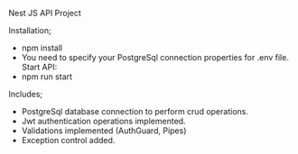 Nest JS API Project

Installation;
  - npm install
  - You need to specify your PostgreSql connection properties for .env file.
Start API:
  - npm run start

Includes;
  - PostgreSql database connection to perform crud operations.
  - Jwt authentication operations implemented.
  - Validations implemented (AuthGuard, Pipes)
  - Exception control added.

